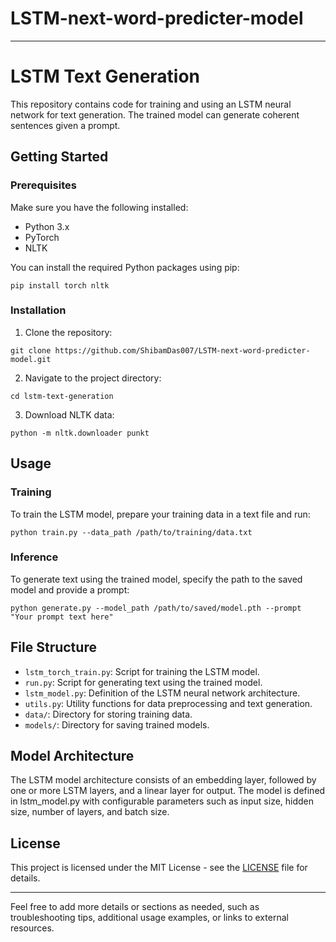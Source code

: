 # LSTM-next-word-predicter-model
---

# LSTM Text Generation

This repository contains code for training and using an LSTM neural network for text generation. The trained model can generate coherent sentences given a prompt.

## Getting Started

### Prerequisites

Make sure you have the following installed:

- Python 3.x
- PyTorch
- NLTK

You can install the required Python packages using pip:

```
pip install torch nltk
```

### Installation

1. Clone the repository:

```
git clone https://github.com/ShibamDas007/LSTM-next-word-predicter-model.git
```

2. Navigate to the project directory:

```
cd lstm-text-generation
```

3. Download NLTK data:

```
python -m nltk.downloader punkt
```

## Usage

### Training

To train the LSTM model, prepare your training data in a text file and run:

```
python train.py --data_path /path/to/training/data.txt
```

### Inference

To generate text using the trained model, specify the path to the saved model and provide a prompt:

```
python generate.py --model_path /path/to/saved/model.pth --prompt "Your prompt text here"
```

## File Structure

- `lstm_torch_train.py`: Script for training the LSTM model.
- `run.py`: Script for generating text using the trained model.
- `lstm_model.py`: Definition of the LSTM neural network architecture.
- `utils.py`: Utility functions for data preprocessing and text generation.
- `data/`: Directory for storing training data.
- `models/`: Directory for saving trained models.

## Model Architecture

The LSTM model architecture consists of an embedding layer, followed by one or more LSTM layers, and a linear layer for output. The model is defined in lstm_model.py with configurable parameters such as input size, hidden size, number of layers, and batch size.

## License

This project is licensed under the MIT License - see the [LICENSE](LICENSE) file for details.

---

Feel free to add more details or sections as needed, such as troubleshooting tips, additional usage examples, or links to external resources.

